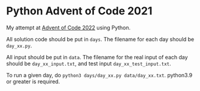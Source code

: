 # Python Advent of Code 2021

My attempt at [Advent of Code 2022](https://adventofcode.com/2022/) using
Python.

All solution code should be put in `days`. The filename for each day should be
`day_xx.py`.

All input should be put in `data`. The filename for the real input of each day
should be `day_xx_input.txt`, and test input `day_xx_test_input.txt`.

To run a given day, do `python3 days/day_xx.py data/day_xx.txt`. python3.9 or
greater is required.
